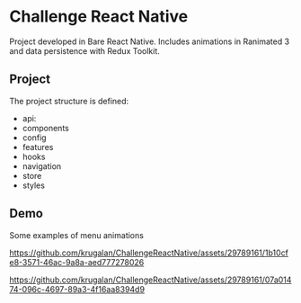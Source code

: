 
# Challenge React Native

Project developed in Bare React Native. Includes animations in Ranimated 3 and data persistence with Redux Toolkit.



## Project

The project structure is defined:

- api:
- components
- config
- features
- hooks
- navigation
- store
- styles


## Demo

Some examples of menu animations



https://github.com/krugalan/ChallengeReactNative/assets/29789161/1b10cfe8-3571-46ac-9a8a-aed777278026

https://github.com/krugalan/ChallengeReactNative/assets/29789161/07a01474-096c-4697-89a3-4f16aa8394d9

